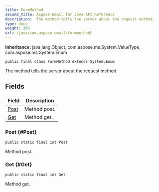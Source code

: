 ```yaml
---
title: FormMethod
second_title: Aspose.Email for Java API Reference
description:  The method tells the server about the request method.
type: docs
weight: 260
url: /java/com.aspose.email/formmethod/
---
```

**Inheritance:**
java.lang.Object, com.aspose.ms.System.ValueType, com.aspose.ms.System.Enum
```
public final class FormMethod extends System.Enum
```

The method tells the server about the request method.
## Fields

| Field | Description |
| --- | --- |
| [Post](#Post) | Method post. |
| [Get](#Get) | Method get. |
### Post {#Post}
```
public static final int Post
```


Method post.

### Get {#Get}
```
public static final int Get
```


Method get.

